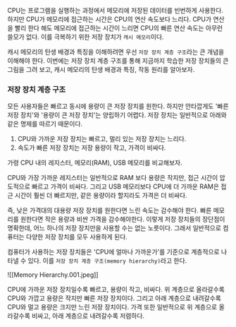CPU는 프로그램을 실행하는 과정에서 메모리에 저장된 데이터를 빈번하게 사용한다. 하지만 CPU가 메모리에 접근하는 시간은 CPU의 연산 속도보다 느리다. CPU가 연산을 빨리 한다 해도 메모리에 접근하는 시간이 느리면 CPU의 빠른 연산 속도는 아무런 쓸모가 없다. 이를 극복하기 위한 저장 장치가 `캐시 메모리`이다.

캐시 메모리의 탄생 배경과 특징을 이해하려면 우선 `저장 장치 계층 구조`라는 큰 개념을 이해해야 한다. 이번에는 저장 장치 계층 구조를 통해 지금까지 학습한 저장 장치들의 큰 그림을 그려 보고, 캐시 메모리의 탄생 배경과 특징, 작동 원리를 알아보자.

### 저장 장치 계층 구조
모든 사용자들은 빠르고 동시에 용량이 큰 저장 장치를 원한다. 하지만 안타깝게도 '빠른 저장 장치'와 '용량이 큰 저장 장치'는 양립하기 어렵다. 저장 장치는 일반적으로 아래와 같은 명제를 따르기 때문이다.
1. CPU와 가까운 저장 장치는 빠르고, 멀리 있는 저장 장치는 느리다.
2. 속도가 빠른 저장 장치는 저장 용량이 작고, 가격이 비싸다.

가령 CPU 내의 레지스터, 메모리(RAM), USB 메모리를 비교해보자.

CPU와 가장 가까운 레지스터는 일반적으로 RAM 보다 용량은 작지만, 접근 시간이 압도적으로 빠르고 가격이 비싸다. 그리고 USB 메모리보다 CPU에 더 가까운 RAM은 접근 시간이 훨씬 더 빠르지만, 같은 용량이라 할지라도 가격은 더 비싸다.

즉, 낮은 가격대의 대용량 저장 장치를 원한다면 느린 속도는 감수해야 한다. 빠른 메모리를 원한다면 작은 용량과 비싼 가격을 감수해야한다. 이렇게 저장 장치들의 장단점이 명확한데, 어느 하나의 저장 장치만을 사용할 수는 없는 노릇이다. 그래서 일반적으로 컴퓨터는 다양한 저장 장치를 모두 사용하게 된다.

컴퓨터가 사용하는 저장 장치들은 'CPU에 얼마나 가까운가'를 기준으로 계층적으로 나타낼 수 있다. 이를 `저장 장치 계층 구조(memory hierarchy)`라고 한다.

![[Memory Hierarchy.001.jpeg]]

CPU에 가까운 저장 장치일수록 빠르고, 용량이 작고, 비싸다. 위 계층으로 올라갈수록 CPU와 가깝고 용량은 작지만 빠른 저장 장치이다. 그리고 아래 계층으로 내려갈수록 CPU와 멀고 용량은 크지만 느린 저장 장치이다. 가격 또한 일반적으로 위 계층으로 올라갈수록 비싸고, 아래 계층으로 내려갈수록 저렴하다.